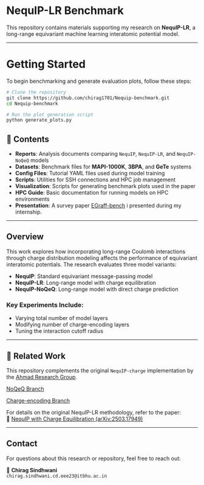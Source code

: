 # NequIP-LR Benchmark

This repository contains materials supporting my research on **NequIP-LR**, a long-range equivariant machine learning interatomic potential model.

---
#  Getting Started

To begin benchmarking and generate evaluation plots, follow these steps:
```bash
# Clone the repository
git clone https://github.com/chirag1701/Nequip-benchmark.git
cd Nequip-benchmark

# Run the plot generation script
python generate_plots.py
```
## 📂 Contents

-  **Reports**: Analysis documents comparing `NequIP`, `NequIP-LR`, and `NequIP-NoQeQ` models  
-  **Datasets**: Benchmark files for **MAPI-1000K**, **3BPA**, and **GeTe** systems  
-  **Config Files**: Tutorial YAML files used during model training  
-  **Scripts**: Utilities for SSH connections and HPC job management  
-  **Visualization**: Scripts for generating benchmark plots used in the paper  
-  **HPC Guide**: Basic documentation for running models on HPC environments  
-  **Presentation**: A survey paper [EGraff-bench](https://arxiv.org/abs/2310.02428)  i presented during my internship.

---

##  Overview

This work explores how incorporating long-range Coulomb interactions through charge distribution modeling affects the performance of equivariant interatomic potentials. The research evaluates three model variants:

- **NequIP**: Standard equivariant message-passing model  
- **NequIP-LR**: Long-range model with charge equilibration  
- **NequIP-NoQeQ**: Long-range model with direct charge prediction  

###  Key Experiments Include:

- Varying total number of model layers  
- Modifying number of charge-encoding layers  
- Tuning the interaction cutoff radius  

---

## 🔗 Related Work

This repository complements the original `NequIP-charge` implementation by the [Ahmad Research Group](https://github.com/ahmad-research-group/nequip-charge).


[NoQeQ Branch](https://github.com/ahmad-research-group/nequip-charge/tree/no-Qeq)

[Charge-encoding Branch](https://github.com/ahmad-research-group/nequip-charge/tree/charge-encoding)

For details on the original NequIP-LR methodology, refer to the paper:  
📄 [NequIP with Charge Equilibration (arXiv:2503.17949)](https://arxiv.org/pdf/2503.17949)

---

##  Contact

For questions about this research or repository, feel free to reach out:

📧 **Chirag Sindhwani**  
`chirag.sindhwani.cd.eee23@itbhu.ac.in`





